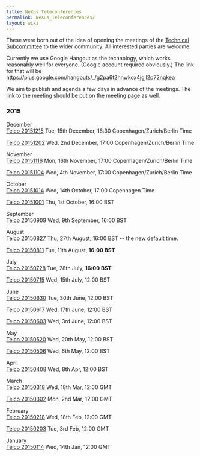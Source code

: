 ```yaml
---
title: NeXus Teleconferences
permalink: NeXus_Teleconferences/
layout: wiki
---
```


These were born out of the idea of opening the meetings of the
[Technical Subcommittee](Technical_Subcommittee "wikilink") to the wider
community. All interested parties are welcome.

Currently we use Google Hangout as the technology, which works
reasonably well for everyone. (Google account required obviously.) The
link for that will be
<https://plus.google.com/hangouts/_/g2pa6t2hnwkox4jgjl2p72nqkea>

We aim to publish and agenda a few days in advance of the meetings. The
link to the meeting should be put on the meeting page as well.

### 2015

December  
[Telco 20151215](Telco_20151215 "wikilink") Tue, 15th December, 16:30
Copenhagen/Zurich/Berlin Time

[Telco 20151202](Telco_20151202 "wikilink") Wed, 2nd December, 17:00
Copenhagen/Zurich/Berlin Time

November  
[Telco 20151116](Telco_20151116 "wikilink") Mon, 16th November, 17:00
Copenhagen/Zurich/Berlin Time

[Telco 20151104](Telco_20151104 "wikilink") Wed, 4th November, 17:00
Copenhagen/Zurich/Berlin Time

October  
[Telco 20151014](Telco_20151014 "wikilink") Wed, 14th October, 17:00
Copenhagen Time

[Telco 20151001](Telco_20151001 "wikilink") Thu, 1st October, 16:00 BST

September  
[Telco 20150909](Telco_20150909 "wikilink") Wed, 9th September, 16:00
BST

August  
[Telco 20150827](Telco_20150827 "wikilink") Thu, 27th August, 16:00 BST
-- the new default time.

[Telco 20150811](Telco_20150811 "wikilink") Tue, 11th August, **16:00
BST**

July  
[Telco 20150728](Telco_20150728 "wikilink") Tue, 28th July, **16:00
BST**

[Telco 20150715](Telco_20150715 "wikilink") Wed, 15th July, 12:00 BST

June  
[Telco 20150630](Telco_20150630 "wikilink") Tue, 30th June, 12:00 BST

[Telco 20150617](Telco_20150617 "wikilink") Wed, 17th June, 12:00 BST

[Telco 20150603](Telco_20150603 "wikilink") Wed, 3rd June, 12:00 BST

May  
[Telco 20150520](Telco_20150520 "wikilink") Wed, 20th May, 12:00 BST

[Telco 20150506](Telco_20150506 "wikilink") Wed, 6th May, 12:00 BST

April  
[Telco 20150408](Telco_20150408 "wikilink") Wed, 8th Apr, 12:00 BST

March  
[Telco 20150318](Telco_20150318 "wikilink") Wed, 18th Mar, 12:00 GMT

[Telco 20150302](Telco_20150302 "wikilink") Mon, 2nd Mar, 12:00 GMT

February  
[Telco 20150218](Telco_20150218 "wikilink") Wed, 18th Feb, 12:00 GMT

[Telco 20150203](Telco_20150203 "wikilink") Tue, 3rd Feb, 12:00 GMT

January  
[Telco 20150114](Telco_20150114 "wikilink") Wed, 14th Jan, 12:00 GMT

